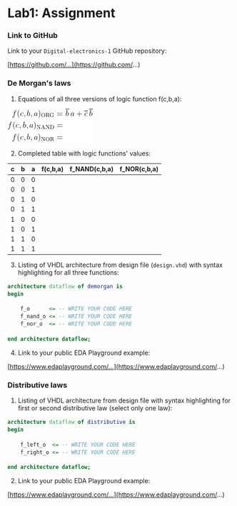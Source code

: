 # Lab1: Assignment

### Link to GitHub

Link to your `Digital-electronics-1` GitHub repository:

[https://github.com/...](https://github.com/...)


### De Morgan's laws

1. Equations of all three versions of logic function f(c,b,a):

![Logic function](Images/equations.png)

2. Completed table with logic functions' values:

| **c** | **b** |**a** | **f(c,b,a)** | **f_NAND(c,b,a)** | **f_NOR(c,b,a)** |
| :-: | :-: | :-: | :-: | :-: | :-: |
| 0 | 0 | 0 |  |  |  |
| 0 | 0 | 1 |  |  |  |
| 0 | 1 | 0 |  |  |  |
| 0 | 1 | 1 |  |  |  |
| 1 | 0 | 0 |  |  |  |
| 1 | 0 | 1 |  |  |  |
| 1 | 1 | 0 |  |  |  |
| 1 | 1 | 1 |  |  |  |

3. Listing of VHDL architecture from design file (`design.vhd`) with syntax highlighting for all three functions:

```vhdl
architecture dataflow of demorgan is
begin

    f_o      <= -- WRITE YOUR CODE HERE
    f_nand_o <= -- WRITE YOUR CODE HERE
    f_nor_o  <= -- WRITE YOUR CODE HERE

end architecture dataflow;
```

4. Link to your public EDA Playground example:

[https://www.edaplayground.com/...](https://www.edaplayground.com/...)


### Distributive laws

1. Listing of VHDL architecture from design file with syntax highlighting for first or second distributive law (select only one law):

```vhdl
architecture dataflow of distributive is
begin

    f_left_o  <= -- WRITE YOUR CODE HERE
    f_right_o <= -- WRITE YOUR CODE HERE

end architecture dataflow;
```

2. Link to your public EDA Playground example:

[https://www.edaplayground.com/...](https://www.edaplayground.com/...)
